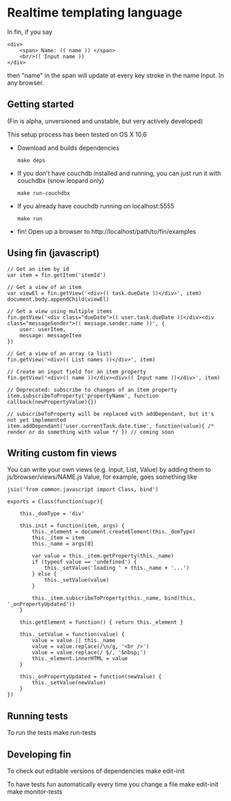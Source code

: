 Realtime templating language
============================

In fin, if you say 
	
	<div>
		<span> Name: (( name )) </span>
		<br/>(( Input name ))
	</div>

then "name" in the span will update at every key stroke in the name Input. In any browser.

Getting started
--------------

(Fin is alpha, unversioned and unstable, but very actively developed)

This setup process has been tested on OS X 10.6

*	Download and builds dependencies

	<code>make deps</code>

*	If you don't have couchdb installed and running, you can just run it with couchdbx (snow leopard only)

	<code>make run-couchdbx</code>

*	If you already have couchdb running on localhost:5555

	<code>make run</code>
	
*	fin! Open up a browser to http://localhost/path/to/fin/examples


Using fin (javascript)
----------------------
	// Get an item by id
	var item = fin.getItem('itemId')
	
	// Get a view of an item
	var viewEl = fin.getView('<div>(( task.dueDate ))</div>', item)
	document.body.appendChild(viewEl)
	
	// Get a view using multiple items
	fin.getView('<div class="dueDate">(( user.task.dueDate ))</div><div class="messageSender">(( message.sender.name ))', {
		user: userItem,
		message: messageItem
	})

	// Get a view of an array (a list)
	fin.getView('<div>(( List names ))</div>', item)

	// Create an input field for an item property
	fin.getView('<div>(( name ))</div><div>(( Input name ))</div>', item)
	
	// Deprecated: subscribe to changes of an item property
	item.subscribeToProperty('propertyName', function callback(newPropertyValue){})
	
	// subscribeToProperty will be replaced with addDependant, but it's not yet implemented
	item.addDependant('user.currentTask.date.time', function(value){ /* render or do something with value */ }) // coming soon


Writing custom fin views
------------------------
You can write your own views (e.g. Input, List, Value) by adding them to js/browser/views/NAME.js 
Value, for example, goes something like

	jsio('from common.javascript import Class, bind')

	exports = Class(function(supr){

		this._domType = 'div'

		this.init = function(item, args) {
			this._element = document.createElement(this._domType)
			this._item = item
			this._name = args[0]

			var value = this._item.getProperty(this._name)
			if (typeof value == 'undefined') {
				this._setValue('loading ' + this._name + '...')
			} else {
				this._setValue(value)
			}

			this._item.subscribeToProperty(this._name, bind(this, '_onPropertyUpdated'))
		}

		this.getElement = function() { return this._element }

		this._setValue = function(value) {
			value = value || this._name
			value = value.replace(/\n/g, '<br />')
			value = value.replace(/ $/, '&nbsp;')
			this._element.innerHTML = value
		}

		this._onPropertyUpdated = function(newValue) { 
			this._setValue(newValue)
		}
	})


Running tests
-------------

To run the tests
	make run-tests

Developing fin
--------------

To check out editable versions of dependencies
	make edit-init

To have tests fun automatically every time you change a file
	make edit-init
	make monitor-tests